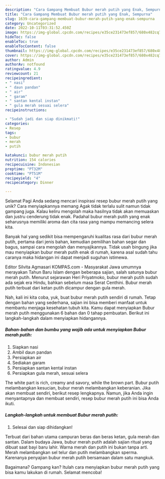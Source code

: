```yaml
---
description: "Cara Gampang Membuat Bubur merah putih yang Enak, Sempurna"
title: "Cara Gampang Membuat Bubur merah putih yang Enak, Sempurna"
slug: 1639-cara-gampang-membuat-bubur-merah-putih-yang-enak-sempurna
category: Uncategorized
date: 2022-10-11T03:31:52.450Z
image: https://img-global.cpcdn.com/recipes/e35ce231473ef857/680x482cq70/bubur-merah-putih-foto-resep-utama.jpg
hideToc: false
enableToc: true
enableTocContent: false
thumbnail: https://img-global.cpcdn.com/recipes/e35ce231473ef857/680x482cq70/bubur-merah-putih-foto-resep-utama.jpg
cover: https://img-global.cpcdn.com/recipes/e35ce231473ef857/680x482cq70/bubur-merah-putih-foto-resep-utama.jpg
author: Admin
authorAv: notfound
ratingvalue: 4.9
reviewcount: 21
recipeingredient:
- " nasi"
- " daun pandan"
- " air"
- " garam"
- " santan kental instan"
- " gula merah sesuai selera"
recipeinstructions:

- "Sudah jadi dan siap dinikmati!"
categories:
- Resep
tags:
- bubur
- merah
- putih

katakunci: bubur merah putih 
nutrition: 154 calories
recipecuisine: Indonesian
preptime: "PT32M"
cooktime: "PT51M"
recipeyield: "4"
recipecategory: Dinner

---
```



Selamat Pagi Anda sedang mencari inspirasi resep bubur merah putih yang unik? Cara menyiapkannya memang Agak tidak terlalu sulit namun tidak gampang juga. Kalau keliru mengolah maka hasilnya tidak akan memuaskan dan justru cenderung tidak enak. Padahal bubur merah putih yang enak seharusnya memiliki aroma dan cita rasa yang mampu memancing selera kita.


Banyak hal yang sedikit bisa mempengaruhi kualitas rasa dari bubur merah putih, pertama dari jenis bahan, kemudian pemilihan bahan segar dan bagus, sampai cara mengolah dan menyajikannya. Tidak usah bingung jika mau menyiapkan bubur merah putih enak di rumah, karena asal sudah tahu caranya maka hidangan ini dapat menjadi suguhan istimewa.

Editor Silvita Agmasari KOMPAS.com - Masyarakat Jawa umumnya merayakan Tahun Baru Islam dengan beberapa sajian, salah satunya bubur merah putih. Menurut sejarawan Heri Priyatmoko, bubur merah putih sudah ada sejak era Hindu, bahkan sebelum masa Serat Centhini. Bubur merah putih terbuat dari ketan putih dicampur dengan gula merah.


Nah, kali ini kita coba, yuk, buat bubur merah putih sendiri di rumah. Tetap dengan bahan yang sederhana, sajian ini bisa memberi manfaat untuk membantu menjaga kesehatan tubuh kita. Kamu dapat menyiapkan Bubur merah putih menggunakan 6 bahan dan 0 tahap pembuatan. Berikut ini langkah-langkah dalam menyiapkan hidangannya.

<!--inarticleads1-->

##### Bahan-bahan dan bumbu yang wajib ada untuk menyiapkan Bubur merah putih:

1. Siapkan  nasi
1. Ambil  daun pandan
1. Persiapkan  air
1. Sediakan  garam
1. Persiapkan  santan kental instan
1. Persiapkan  gula merah, sesuai selera


The white part is rich, creamy and savory, while the brown part. Bubur putih melambangkan kesucian, bubur merah melambangkan keberanian. Jika akan membuat sendiri, berikut resep lengkapnya. Namun, jika Anda ingin menyantapnya dan membuat sendiri, resep bubur merah putih ini bisa Anda ikuti. 

<!--inarticleads2-->

##### Langkah-langkah untuk membuat Bubur merah putih:


1. Selesai dan siap dihidangkan!

Terbuat dari bahan utama campuran beras dan beras ketan, gula merah dan santan. Dalam budaya Jawa, bubur merah putih adalah sajian ritual yang dibuat saat bayi baru lahir. Warna merah dan putih ini bukan tanpa arti. Merah melambangkan sel telur dan putih melambangkan sperma. Karenanya penyajian bubur merah putih bersamaan dalam satu mangkuk. 

Bagaimana? Gampang kan? Itulah cara menyiapkan bubur merah putih yang bisa kamu lakukan di rumah. Selamat mencoba!
